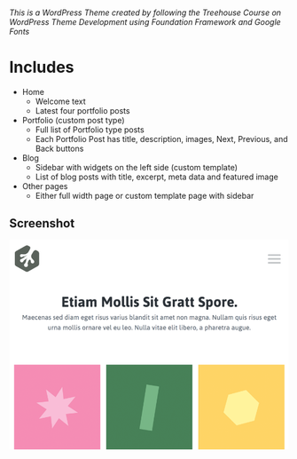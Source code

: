 ###### This is a WordPress Theme created by following the Treehouse Course on WordPress Theme Development using Foundation Framework and Google Fonts

# Includes
* Home
  * Welcome text
  * Latest four portfolio posts
* Portfolio (custom post type)
  * Full list of Portfolio type posts
  * Each Portfolio Post has title, description, images, Next, Previous, and Back buttons 
* Blog
  * Sidebar with widgets on the left side (custom template)
  * List of blog posts with title, excerpt, meta data and featured image
* Other pages
  * Either full width page or custom template page with sidebar
  
## Screenshot
![Screenshot](screenshot.png)
